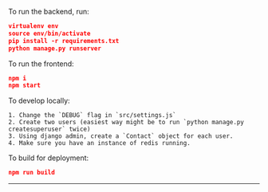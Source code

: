 <p align="center">
  <p align="center">
    
  </p>
 
</p>





To run the backend, run:

```json
virtualenv env
source env/bin/activate
pip install -r requirements.txt
python manage.py runserver
```

To run the frontend:

```json
npm i
npm start
```

To develop locally:

```
1. Change the `DEBUG` flag in `src/settings.js`
2. Create two users (easiest way might be to run `python manage.py createsuperuser` twice)
3. Using django admin, create a `Contact` object for each user.
4. Make sure you have an instance of redis running. 
```

To build for deployment:

```json
npm run build
```



---

<div align="center">





</div>

